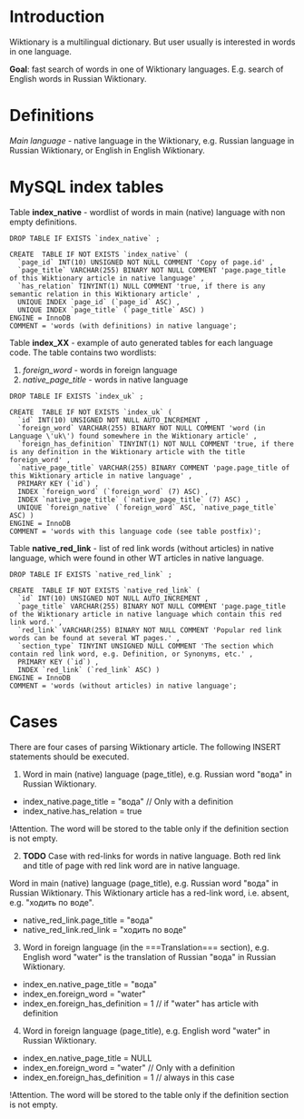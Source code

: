 # Introduction #

Wiktionary is a multilingual dictionary. But user usually is interested in words in one language.

**Goal**: fast search of words in one of Wiktionary languages. E.g. search of English words in Russian Wiktionary.

# Definitions #

_Main language_ - native language in the Wiktionary, e.g. Russian language in Russian Wiktionary, or English in English Wiktionary.

# MySQL index tables #

Table **index\_native** - wordlist of words in main (native) language with non empty definitions.
```
DROP TABLE IF EXISTS `index_native` ;

CREATE  TABLE IF NOT EXISTS `index_native` (
  `page_id` INT(10) UNSIGNED NOT NULL COMMENT 'Copy of page.id' ,
  `page_title` VARCHAR(255) BINARY NOT NULL COMMENT 'page.page_title of this Wiktionary article in native language' ,
  `has_relation` TINYINT(1) NULL COMMENT 'true, if there is any semantic relation in this Wiktionary article' ,
  UNIQUE INDEX `page_id` (`page_id` ASC) ,
  UNIQUE INDEX `page_title` (`page_title` ASC) )
ENGINE = InnoDB
COMMENT = 'words (with definitions) in native language';
```

Table **index\_XX** - example of auto generated tables for each language code. The table contains two wordlists:
  1. _foreign\_word_ - words in foreign language
  1. _native\_page\_title_ - words in native language

```
DROP TABLE IF EXISTS `index_uk` ;

CREATE  TABLE IF NOT EXISTS `index_uk` (
  `id` INT(10) UNSIGNED NOT NULL AUTO_INCREMENT ,
  `foreign_word` VARCHAR(255) BINARY NOT NULL COMMENT 'word (in Language \'uk\') found somewhere in the Wiktionary article' ,
  `foreign_has_definition` TINYINT(1) NOT NULL COMMENT 'true, if there is any definition in the Wiktionary article with the title foreign_word' ,
  `native_page_title` VARCHAR(255) BINARY COMMENT 'page.page_title of this Wiktionary article in native language' ,
  PRIMARY KEY (`id`) ,
  INDEX `foreign_word` (`foreign_word` (7) ASC) ,
  INDEX `native_page_title` (`native_page_title` (7) ASC) ,
  UNIQUE `foreign_native` (`foreign_word` ASC, `native_page_title` ASC) )
ENGINE = InnoDB
COMMENT = 'words with this language code (see table postfix)';
```

Table **native\_red\_link** - list of red link words (without articles) in native language, which were found in other WT articles in native language.

```
DROP TABLE IF EXISTS `native_red_link` ;

CREATE  TABLE IF NOT EXISTS `native_red_link` (
  `id` INT(10) UNSIGNED NOT NULL AUTO_INCREMENT ,
  `page_title` VARCHAR(255) BINARY NOT NULL COMMENT 'page.page_title of the Wiktionary article in native language which contain this red link word.' ,
  `red_link` VARCHAR(255) BINARY NOT NULL COMMENT 'Popular red link words can be found at several WT pages.' ,
  `section_type` TINYINT UNSIGNED NULL COMMENT 'The section which contain red link word, e.g. Definition, or Synonyms, etc.' ,
  PRIMARY KEY (`id`) ,
  INDEX `red_link` (`red_link` ASC) )
ENGINE = InnoDB
COMMENT = 'words (without articles) in native language';
```

# Cases #

There are four cases of parsing Wiktionary article. The following INSERT statements should be executed.

1) Word in main (native) language (page\_title), e.g. Russian word "вода" in Russian Wiktionary.
  * index\_native.page\_title = "вода" // Only with a definition
  * index\_native.has\_relation = true

!Attention. The word will be stored to the table only if the definition section is not empty.

2) **TODO** Case with red-links for words in native language. Both red link and title of page with red link word are in native language.

Word in main (native) language (page\_title), e.g. Russian word "вода" in Russian Wiktionary. This Wiktionary article has a red-link word, i.e. absent, e.g. "ходить по воде".
  * native\_red\_link.page\_title = "вода"
  * native\_red\_link.red\_link = "ходить по воде"

3) Word in foreign language (in the ===Translation=== section), e.g. English word "water" is the translation of Russian "вода" in Russian Wiktionary.
  * index\_en.native\_page\_title = "вода"
  * index\_en.foreign\_word = "water"
  * index\_en.foreign\_has\_definition = 1 // if "water" has article with definition

4) Word in foreign language (page\_title), e.g. English word "water" in Russian Wiktionary.
  * index\_en.native\_page\_title = NULL
  * index\_en.foreign\_word = "water" // Only with a definition
  * index\_en.foreign\_has\_definition = 1 // always in this case

!Attention. The word will be stored to the table only if the definition section is not empty.